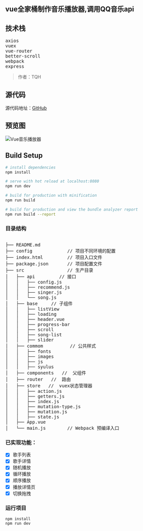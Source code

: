## vue全家桶制作音乐播放器,调用QQ音乐api
## 技术栈
<pre>
axios
vuex
vue-router
better-scroll
webpack
express
</pre>
> 作者：TQH
## 源代码
源代码地址：[GitHub](https://github.com/tangqianhua/music/blob/master/README.md)  
## 预览图
![Vue音乐播放器](./static/music.gif)
## Build Setup

``` bash
# install dependencies
npm install

# serve with hot reload at localhost:8080
npm run dev

# build for production with minification
npm run build

# build for production and view the bundle analyzer report
npm run build --report
```
### 目录结构
<pre>

├── README.md           
├── config             // 项目不同环境的配置
├── index.html         // 项目入口文件
├── package.json       // 项目配置文件
├── src                // 生产目录
│   ├── api         // 接口
│   │	├── config.js
│   │	├── recommend.js
│   │	├── singer.js
│   │	└── song.js
│   ├── base     // 子组件
│   │	├── listView
│   │	├── loading
│   │	├── header.vue
│   │	├── progress-bar
│   │	├── scroll
│   │	├── song-list
│   │	├── slider
│   ├── commom          // 公共样式
│   │	├── fonts
│   │	├── images
│   │	├── js
│   │	├── syulus
│   ├── components   //  父组件
│   ├── router   //  路由
│   ├── store   //  vuex状态管理器
│   │	├── action.js
│   │	├── getters.js
│   │	├── index.js
│   │	├── mutation-type.js
│   │	├── mutation.js
│   │	├── state.js
│   ├── App.vue        
│   └── main.js        // Webpack 预编译入口
</pre>
### 已实现功能：

- [x]   歌手列表
- [x]   歌手详情
- [x]   随机播放
- [x]   循环播放
- [x]   顺序播放
- [x]   播放详情页
- [x]   切换拖拽

### 运行项目
```
npm install
npm run dev
```
